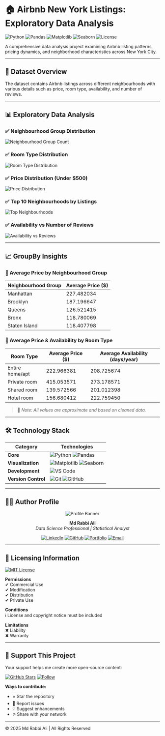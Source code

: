 # 🏠 Airbnb New York Listings: Exploratory Data Analysis

![Python](https://img.shields.io/badge/Python-3.8+-blue.svg)
![Pandas](https://img.shields.io/badge/Pandas-1.3+-orange.svg)
![Matplotlib](https://img.shields.io/badge/Matplotlib-3.4+-blue.svg)
![Seaborn](https://img.shields.io/badge/Seaborn-0.11+-lightblue.svg)
![License](https://img.shields.io/badge/License-MIT-green.svg)

A comprehensive data analysis project examining Airbnb listing patterns, pricing dynamics, and neighborhood characteristics across New York City.

---

## 📁 Dataset Overview

The dataset contains Airbnb listings across different neighbourhoods with various details such as price, room type, availability, and number of reviews.

---

## 📊 Exploratory Data Analysis

### ✅ Neighbourhood Group Distribution

![Neighbourhood Group Count](neighbourhood_group_count.png)

### ✅ Room Type Distribution

![Room Type Distribution](room_type_distribution.png)

### ✅ Price Distribution (Under $500)

![Price Distribution](price_distribution.png)

### ✅ Top 10 Neighbourhoods by Listings

![Top Neighbourhoods](top_neighbourhoods.png)

### ✅ Availability vs Number of Reviews

![Availability vs Reviews](availability_vs_reviews.png)

---

## 📈 GroupBy Insights

### 📍 Average Price by Neighbourhood Group

| Neighbourhood Group | Average Price ($) |
|----------------------|-------------------|
| Manhattan            | 227.482034            |
| Brooklyn             | 187.196647            |
| Queens               | 126.521415            |
| Bronx                | 118.780069            |
| Staten Island        | 118.407798            |

### 📍 Average Price & Availability by Room Type

| Room Type        | Average Price ($) | Average Availability (days/year) |
|------------------|-------------------|----------------------------------|
| Entire home/apt  | 222.966381        | 208.725674                       |
| Private room     | 415.053571        | 273.178571                       |
| Shared room      | 139.572566        | 201.012398                       |
| Hotel room       | 156.680412        | 222.759450                       |

> 📌 *Note: All values are approximate and based on cleaned data.*


---

## 🛠 Technology Stack

<div align="left">

| Category       | Technologies                                                                 |
|----------------|------------------------------------------------------------------------------|
| **Core**       | ![Python](https://img.shields.io/badge/Python-3.8%2B-3776AB?logo=python) ![Pandas](https://img.shields.io/badge/Pandas-1.3%2B-150458?logo=pandas) |
| **Visualization** | ![Matplotlib](https://img.shields.io/badge/Matplotlib-3.4%2B-11557C?logo=matplotlib) ![Seaborn](https://img.shields.io/badge/Seaborn-0.11%2B-5B8AC6) |
| **Development** | ![VS Code](https://img.shields.io/badge/VS_Code-1.60%2B-007ACC?logo=visual-studio-code)  |
| **Version Control** | ![Git](https://img.shields.io/badge/Git-2.33%2B-F05032?logo=git) ![GitHub](https://img.shields.io/badge/GitHub-100000?logo=github) |

</div>

---

## 👨‍💻 Author Profile

<div align="center">

![Profile Banner](https://raw.githubusercontent.com/RabbiTheAnalyst/RabbiTheAnalyst/main/RabbiTheAnalyst_cover_image.png)

**Md Rabbi Ali**  
*Data Science Professional | Statistical Analyst*

[![LinkedIn](https://img.shields.io/badge/LinkedIn-Connect-0A66C2?logo=linkedin)](https://www.linkedin.com/in/rabbi-ali-iu/)
[![GitHub](https://img.shields.io/badge/GitHub-Follow-181717?logo=github)](https://github.com/RabbiTheAnalyst)
[![Portfolio](https://img.shields.io/badge/Portfolio-Visit-4285F4?logo=google-chrome)](https://rabbitheanalyst.github.io/)
[![Email](https://img.shields.io/badge/Email-Contact-D14836?logo=gmail)](mailto:rabbi.stat.iu@gmail.com)

</div>


---

## 📜 Licensing Information

<div align="left">

[![MIT License](https://img.shields.io/badge/License-MIT-green.svg)](https://opensource.org/licenses/MIT)

**Permissions**  
✔ Commercial Use  
✔ Modification  
✔ Distribution  
✔ Private Use  

**Conditions**  
ℹ License and copyright notice must be included

**Limitations**  
✖ Liability  
✖ Warranty  

</div>


---

## 💖 Support This Project

<div align="left">

Your support helps me create more open-source content:

[![GitHub Stars](https://img.shields.io/github/stars/RabbiTheAnalyst/AirBNB-Data-Analysis?style=social)](https://github.com/RabbiTheAnalyst/AirBNB-Data-Analysis)
[![Follow](https://img.shields.io/github/followers/RabbiTheAnalyst?style=social)](https://github.com/RabbiTheAnalyst)

**Ways to contribute:**
- ⭐ Star the repository
- 🐞 Report issues
- 💡 Suggest enhancements
- ↗️ Share with your network

</div>

---

© 2025 Md Rabbi Ali | All Rights Reserved
